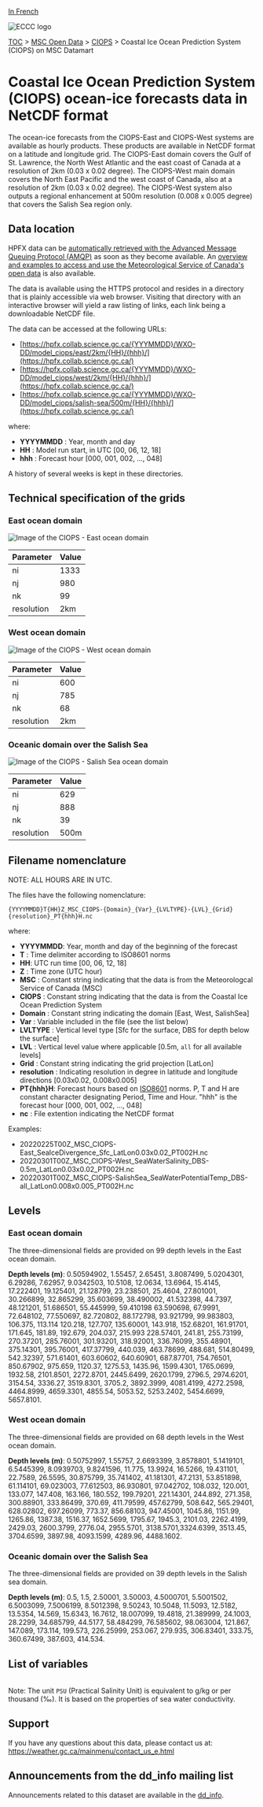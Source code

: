 [In French](readme_ciops-datamart_fr.md)

![ECCC logo](../../img_eccc-logo.png)

[TOC](../../readme_en.md) > [MSC Open Data](../readme_en.md) > [CIOPS](readme_ciops_en.md) > Coastal Ice Ocean Prediction System (CIOPS) on MSC Datamart 

# Coastal Ice Ocean Prediction System (CIOPS) ocean-ice forecasts data in NetCDF format

The ocean-ice forecasts from the CIOPS-East and CIOPS-West systems are available as hourly products. These products are available in NetCDF format on a latitude and longitude grid. The CIOPS-East domain covers the Gulf of St. Lawrence, the North West Atlantic and the east coast of Canada at a resolution of 2km (0.03 x 0.02 degree). The CIOPS-West main domain covers the North East Pacific and the west coast of Canada, also at a resolution of 2km (0.03 x 0.02 degree). The CIOPS-West system also outputs a regional enhancement at 500m resolution (0.008 x 0.005 degree) that covers the Salish Sea region only.

## Data location 

HPFX data can be [automatically retrieved with the Advanced Message Queuing Protocol (AMQP)](../../msc-datamart/amqp_en.md) as soon as they become available. An [overview and examples to access and use the Meteorological Service of Canada's open data](../../usage/readme_en.md) is also available.

The data is available using the HTTPS protocol and resides in a directory that is plainly accessible via web browser. Visiting that directory with an interactive browser will yield a raw listing of links, each link being a downloadable NetCDF file.

The data can be accessed at the following URLs: 

* [https://hpfx.collab.science.gc.ca/{YYYMMDD}/WXO-DD/model_ciops/east/2km/{HH}/{hhh}/](https://hpfx.collab.science.gc.ca/)
* [https://hpfx.collab.science.gc.ca/{YYYMMDD}/WXO-DD/model_ciops/west/2km/{HH}/{hhh}/](https://hpfx.collab.science.gc.ca/)
* [https://hpfx.collab.science.gc.ca/{YYYMMDD}/WXO-DD/model_ciops/salish-sea/500m/{HH}/{hhh}/](https://hpfx.collab.science.gc.ca/)                  

where:

* __YYYYMMDD__ : Year, month and day
* __HH__ : Model run start, in UTC [00, 06, 12, 18]
* __hhh__ : Forecast hour [000, 001, 002, ..., 048] 

A history of several weeks is kept in these directories.

## Technical specification of the grids

### East ocean domain

![Image of the CIOPS - East ocean domain](https://collaboration.cmc.ec.gc.ca/cmc/cmos/public_doc/msc-data/nwp_ciops/grille_ciops-east.png)

| Parameter | Value |
| ------ | ------ |
| ni | 1333 |
| nj | 980 |
| nk | 99 |
| resolution | 2km |

### West ocean domain

![Image of the CIOPS - West ocean domain](https://collaboration.cmc.ec.gc.ca/cmc/cmos/public_doc/msc-data/nwp_ciops/grille_ciops-west.png)

| Parameter | Value |
| ------ | ------ |
| ni | 600 |
| nj | 785 |
| nk | 68 |
| resolution | 2km |

### Oceanic domain over the Salish Sea

![Image of the CIOPS - Salish Sea ocean domain](https://collaboration.cmc.ec.gc.ca/cmc/cmos/public_doc/msc-data/nwp_ciops/grille_ciops-salishsea.png)

| Parameter | Value |
| ------ | ------ |
| ni | 629 |
| nj | 888 |
| nk | 39 |
| resolution | 500m |

## Filename nomenclature

NOTE: ALL HOURS ARE IN UTC.

The files have the following nomenclature: 

`{YYYYMMDD}T{HH}Z_MSC_CIOPS-{Domain}_{Var}_{LVLTYPE}-{LVL}_{Grid}{resolution}_PT{hhh}H.nc`

where:

* __YYYYMMDD__: Year, month and day of the beginning of the forecast
* __T__ : Time delimiter according to ISO8601 norms
* __HH__: UTC run time [00, 06, 12, 18]
* __Z__ : Time zone (UTC hour)
* __MSC__ : Constant string indicating that the data is from the Meteorologcal Service of Canada (MSC)
* __CIOPS__ : Constant string indicating that the data is from the Coastal Ice Ocean Prediction System
* __Domain__ : Constant string indicating the domain [East, West, SalishSea]
* __Var__ : Variable included in the file (see the list below)
* __LVLTYPE__ : Vertical level type [Sfc for the surface, DBS for depth below the surface]
* __LVL__ : Vertical level value where applicable [0.5m, `all` for all available levels]
* __Grid__ : Constant string indicating the grid projection [LatLon]
* __resolution__ : Indicating resolution in degree in latitude and longitude directions [0.03x0.02, 0.008x0.005] 
* __PT{hhh}H__: Forecast hours based on [ISO8601](https://en.wikipedia.org/wiki/ISO_8601) norms. P, T and H are constant character designating Period, Time and Hour. "hhh" is the forecast hour [000, 001, 002, ..., 048]
* __nc__ : File extention indicating the NetCDF format

Examples:

* 20220225T00Z_MSC_CIOPS-East_SeaIceDivergence_Sfc_LatLon0.03x0.02_PT002H.nc
* 20220301T00Z_MSC_CIOPS-West_SeaWaterSalinity_DBS-0.5m_LatLon0.03x0.02_PT002H.nc
* 20220301T00Z_MSC_CIOPS-SalishSea_SeaWaterPotentialTemp_DBS-all_LatLon0.008x0.005_PT002H.nc

## Levels

### East ocean domain

The three-dimensional fields are provided on 99 depth levels in the East ocean domain.

__Depth levels (m)__: 0.50594902, 1.55457, 2.65451, 3.8087499, 5.0204301, 6.29286, 7.62957, 9.0342503, 10.5108, 12.0634, 13.6964, 15.4145, 17.222401, 19.125401, 21.128799, 23.238501, 25.4604, 27.801001, 30.266899, 32.865299, 35.603699, 38.490002, 41.532398, 44.7397, 48.121201, 51.686501, 55.445999, 59.410198 63.590698, 67.9991, 72.648102, 77.550697, 82.720802, 88.172798, 93.921799, 99.983803, 106.375, 113.114 120.218, 127.707, 135.60001, 143.918, 152.68201, 161.91701, 171.645, 181.89, 192.679, 204.037, 215.993 228.57401, 241.81, 255.73199, 270.37201, 285.76001, 301.93201, 318.92001, 336.76099, 355.48901, 375.14301, 395.76001, 417.37799, 440.039, 463.78699, 488.681, 514.80499, 542.32397, 571.61401, 603.60602, 640.60901, 687.87701, 754.76501, 850.67902, 975.659, 1120.37, 1275.53, 1435.96, 1599.4301, 1765.0699, 1932.58, 2101.8501, 2272.8701, 2445.6499, 2620.1799, 2796.5, 2974.6201, 3154.54, 3336.27, 3519.8301, 3705.2, 3892.3999, 4081.4199, 4272.2598, 4464.8999, 4659.3301, 4855.54, 5053.52, 5253.2402, 5454.6699, 5657.8101.

### West ocean domain

The three-dimensional fields are provided on 68 depth levels in the West ocean domain.

__Depth levels (m)__: 0.50752997, 1.55757, 2.6693399, 3.8578801, 5.1419101, 6.5445399, 8.0939703, 9.8241596, 11.775, 13.9924, 16.5266, 19.431101, 22.7589, 26.5595, 30.875799, 35.741402, 41.181301, 47.2131, 53.851898, 61.114101, 69.023003, 77.612503, 86.930801, 97.042702, 108.032, 120.001, 133.077, 147.408, 163.166, 180.552, 199.79201, 221.14301, 244.892, 271.358, 300.88901, 333.86499, 370.69, 411.79599, 457.62799, 508.642, 565.29401, 628.02802, 697.26099, 773.37, 856.68103, 947.45001, 1045.86, 1151.99, 1265.86, 1387.38, 1516.37, 1652.5699, 1795.67, 1945.3, 2101.03, 2262.4199, 2429.03, 2600.3799, 2776.04, 2955.5701, 3138.5701,3324.6399, 3513.45, 3704.6599, 3897.98, 4093.1599, 4289.96, 4488.1602.

### Oceanic domain over the Salish Sea

The three-dimensional fields are provided on 39 depth levels in the Salish sea domain.

__Depth levels (m)__: 0.5, 1.5, 2.50001, 3.50003, 4.5000701, 5.5001502, 6.5003099, 7.5006199, 8.5012398, 9.50243, 10.5048, 11.5093, 12.5182, 13.5354, 14.569, 15.6343, 16.7612, 18.007099, 19.4818, 21.389999, 24.1003, 28.2299, 34.685799, 44.5177, 58.484299, 76.585602, 98.063004, 121.867, 147.089, 173.114, 199.573, 226.25999, 253.067, 279.935, 306.83401, 333.75, 360.67499, 387.603, 414.534.

## List of variables 

<table id="csv-table" class="display"></table>

<link href="https://cdn.jsdelivr.net/npm/simple-datatables@latest/dist/style.css" rel="stylesheet" type="text/css">
<script src="https://cdn.jsdelivr.net/npm/simple-datatables@latest"></script>
<script src="../../../js/variables_datatable.js" type="text/javascript"></script>
<script>
  loadTable("csv-table", "../../../assets/csv/CIOPS_Variables-List_en.csv");
</script>

Note: The unit `PSU` (Practical Salinity Unit) is equivalent to g/kg or per thousand (‰). It is based on the properties of sea water conductivity.

## Support

If you have any questions about this data, please contact us at: https://weather.gc.ca/mainmenu/contact_us_e.html

## Announcements from the dd_info mailing list

Announcements related to this dataset are available in the [dd_info](https://comm.collab.science.gc.ca/mailman3/postorius/lists/dd_info/).

